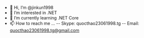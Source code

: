 - 👋 Hi, I’m @jinkun1998
- 👀 I’m interested in .NET
- 🌱 I’m currently learning .NET Core
- 📫 How to reach me ...
-- Skype: quocthao23061998.tg
-- Email: quocthao23061998.tg@gmail.com

<!---
jinkun1998/jinkun1998 is a ✨ special ✨ repository because its `README.md` (this file) appears on your GitHub profile.
You can click the Preview link to take a look at your changes.
--->
